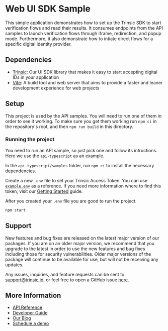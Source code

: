 # Web UI SDK Sample

This simple application demonstrates how to set up the Trinsic SDK to start verification flows and read their results. It consumes endpoints from the API samples to launch verification flows through iframe, redirection, and popup mode. Furthermore, it also demonstrate how to intiate direct flows for a specific digital identity provider.

## Dependencies

- [Trinsic](https://trinsic.id): Our UI SDK library that makes it easy to start accepting digital IDs in your application
- [Vite](https://vitejs.dev/): A build tool and web server that aims to provide a faster and leaner development experience for web projects

## Setup

This project is used by the API samples. You will need to run one of them in order to see it working. To make sure you get them working run `npm ci` in the repository's root, and then `npm run build` in this directory.

### Running the project

You need to run an API sample, so just pick one and follow its intructions. Here we use the `api-typescript` as an example.

In the `api-typescript/samples` folder, run `npm ci` to install the necessary dependencies.

Create a new `.env` file to set your Trinsic Access Token. You can use [`example.env`](./example.env) as a reference. If you need more information where to find this token, visit our [Getting Started](https://connect.docs.trinsic.id/docs/getting-started-with-trinsic-connect) guide.

After you created your `.env` file you are good to run the project.

```sh
npm start
```

## Support

New features and bug fixes are released on the latest major version of our packages. If you are on an older major version, we recommend that you upgrade to the latest in order to use the new features and bug fixes including those for security vulnerabilities. Older major versions of the package will continue to be available for use, but will not be receiving any updates.

Any issues, inquiries, and feature requests can be sent to [support@trinsic.id](mailto:support@trinsic.id), or feel free to open a GitHub issue [here](https://github.com/trinsic-id/sdk/issues).

## More Information

- [API Reference](https://connect.docs.trinsic.id/reference)
- [Developer Guide](https://github.com/stripe/stripe-node/wiki/Passing-Options)
- [Our Blog](https://trinsic.id/blog/)
- [Schedule a demo](https://trinsic.id/contact/)
